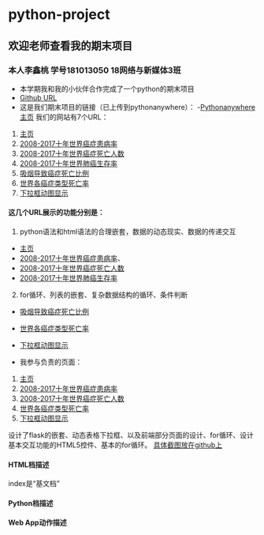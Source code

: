 #  python-project
## 欢迎老师查看我的期末项目
### 本人李鑫桃 学号181013050 18网络与新媒体3班
- 本学期我和我的小伙伴合作完成了一个python的期末项目
- [Github URL](https://github.com/xintaolee/python-project)
- 这是我们期末项目的链接（已上传到pythonanywhere）：
-[Pythonanywhere主页](http://lixintao.pythonanywhere.com/)
我们的网站有7个URL：
1. [主页](http://lixintao.pythonanywhere.com/)
2. [2008-2017十年世界癌症患病率](http://lixintao.pythonanywhere.com/world_hbl)
3. [2008-2017十年世界癌症死亡人数](http://lixintao.pythonanywhere.com/world_death_person)
4. [2008-2017十年世界肺癌生存率](http://lixintao.pythonanywhere.com/world_lung)
5. [吸烟导致癌症死亡比例](http://lixintao.pythonanywhere.com/tobacco)
6. [世界各癌症类型死亡率](http://lixintao.pythonanywhere.com/field)
7. [下拉框动图显示](http://lixintao.pythonanywhere.com/world)
#### 这几个URL展示的功能分别是：
1. python语法和html语法的合理嵌套，数据的动态现实、数据的传递交互
- [主页](http://lixintao.pythonanywhere.com/)
- [2008-2017十年世界癌症患病率](http://lixintao.pythonanywhere.com/world_hbl)、
- [2008-2017十年世界癌症死亡人数](http://lixintao.pythonanywhere.com/world_death_person)
- [2008-2017十年世界肺癌生存率](http://lixintao.pythonanywhere.com/world_lung)
2. for循环、列表的嵌套、复杂数据结构的循环、条件判断
- [吸烟导致癌症死亡比例](http://lixintao.pythonanywhere.com/tobacco)
- [世界各癌症类型死亡率](http://lixintao.pythonanywhere.com/field)
- [下拉框动图显示](http://lixintao.pythonanywhere.com/world)

- 我参与负责的页面：
1. [主页](http://lixintao.pythonanywhere.com/)
2. [2008-2017十年世界癌症患病率](http://lixintao.pythonanywhere.com/world_hbl)
3. [2008-2017十年世界癌症死亡人数](http://lixintao.pythonanywhere.com/world_death_person)
4. [世界各癌症类型死亡率](http://lixintao.pythonanywhere.com/field)
5. [下拉框动图显示](http://lixintao.pythonanywhere.com/world)

设计了flask的嵌套、动态表格下拉框、以及前端部分页面的设计、for循环、设计基本交互功能的HTML5控件、基本的for循环。
[具体截图放在github上](https://github.com/xintaolee/python-project/tree/master/images)

####	HTML档描述
index是“基文档”
####	Python档描述

####	Web App动作描述

